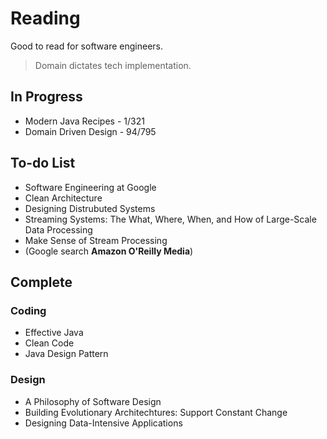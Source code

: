 # Reading
Good to read for software engineers.
> Domain dictates tech implementation.

## In Progress
- Modern Java Recipes - 1/321
- Domain Driven Design - 94/795

## To-do List
- Software Engineering at Google
- Clean Architecture
- Designing Distrubuted Systems
- Streaming Systems: The What, Where, When, and How of Large-Scale Data Processing
- Make Sense of Stream Processing
- (Google search **Amazon O'Reilly Media**)

## Complete
### Coding
- Effective Java
- Clean Code
- Java Design Pattern

### Design
- A Philosophy of Software Design
- Building Evolutionary Architechtures: Support Constant Change
- Designing Data-Intensive Applications
